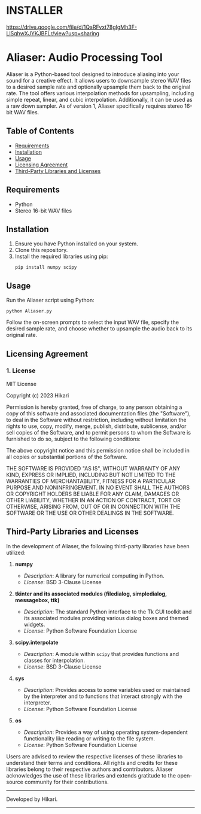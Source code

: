 # INSTALLER
https://drive.google.com/file/d/1QaRFvxt78glgMh3F-LlSqhwXJYKJBFLr/view?usp=sharing

# Aliaser: Audio Processing Tool

Aliaser is a Python-based tool designed to introduce aliasing into your sound for a creative effect. It allows users to downsample stereo WAV files to a desired sample rate and optionally upsample them back to the original rate. The tool offers various interpolation methods for upsampling, including simple repeat, linear, and cubic interpolation. Additionally, it can be used as a raw down sampler. As of version 1, Aliaser specifically requires stereo 16-bit WAV files.

## Table of Contents

- [Requirements](#requirements)
- [Installation](#installation)
- [Usage](#usage)
- [Licensing Agreement](#licensing-agreement)
- [Third-Party Libraries and Licenses](#third-party-libraries-and-licenses)

## Requirements

- Python
- Stereo 16-bit WAV files

## Installation

1. Ensure you have Python installed on your system.
2. Clone this repository.
3. Install the required libraries using pip:
   ```
   pip install numpy scipy
   ```

## Usage

Run the Aliaser script using Python:
```
python Aliaser.py
```
Follow the on-screen prompts to select the input WAV file, specify the desired sample rate, and choose whether to upsample the audio back to its original rate.

## Licensing Agreement

### 1. License

MIT License

Copyright (c) 2023 Hikari

Permission is hereby granted, free of charge, to any person obtaining a copy of this software and associated documentation files (the "Software"), to deal in the Software without restriction, including without limitation the rights to use, copy, modify, merge, publish, distribute, sublicense, and/or sell copies of the Software, and to permit persons to whom the Software is furnished to do so, subject to the following conditions:

The above copyright notice and this permission notice shall be included in all copies or substantial portions of the Software.

THE SOFTWARE IS PROVIDED "AS IS", WITHOUT WARRANTY OF ANY KIND, EXPRESS OR IMPLIED, INCLUDING BUT NOT LIMITED TO THE WARRANTIES OF MERCHANTABILITY, FITNESS FOR A PARTICULAR PURPOSE AND NONINFRINGEMENT. IN NO EVENT SHALL THE AUTHORS OR COPYRIGHT HOLDERS BE LIABLE FOR ANY CLAIM, DAMAGES OR OTHER LIABILITY, WHETHER IN AN ACTION OF CONTRACT, TORT OR OTHERWISE, ARISING FROM, OUT OF OR IN CONNECTION WITH THE SOFTWARE OR THE USE OR OTHER DEALINGS IN THE SOFTWARE.

## Third-Party Libraries and Licenses

In the development of Aliaser, the following third-party libraries have been utilized:

1. **numpy**
   - *Description*: A library for numerical computing in Python.
   - *License*: BSD 3-Clause License

2. **tkinter and its associated modules (filedialog, simpledialog, messagebox, ttk)**
   - *Description*: The standard Python interface to the Tk GUI toolkit and its associated modules providing various dialog boxes and themed widgets.
   - *License*: Python Software Foundation License

3. **scipy.interpolate**
   - *Description*: A module within `scipy` that provides functions and classes for interpolation.
   - *License*: BSD 3-Clause License

4. **sys**
   - *Description*: Provides access to some variables used or maintained by the interpreter and to functions that interact strongly with the interpreter.
   - *License*: Python Software Foundation License

5. **os**
   - *Description*: Provides a way of using operating system-dependent functionality like reading or writing to the file system.
   - *License*: Python Software Foundation License

Users are advised to review the respective licenses of these libraries to understand their terms and conditions. All rights and credits for these libraries belong to their respective authors and contributors. Aliaser acknowledges the use of these libraries and extends gratitude to the open-source community for their contributions.

---

Developed by Hikari.

---
